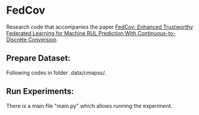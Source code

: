 # FedCov

Research code that accompanies the paper [FedCov: Enhanced Trustworthy Federated Learning for Machine RUL Prediction With Continuous-to-Discrete Conversion](https://ieeexplore.ieee.org/document/10613015).

  
## Prepare Dataset:
Following codes in folder .data/cmapss/.


## Run Experiments: 

There is a main file "main.py" which allows running the experiment.
